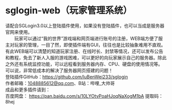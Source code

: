 # sglogin-web（玩家管理系统）
请配合SGLogin3.0以上登陆插件使用，如果没有登陆插件，也可以当成是服务器官网来使用。  
　　玩家可以通过“我的世界”游戏端和网页端进行账号的注册，WEB端方便了服主对玩家的管理，一目了然，即使插件端有GUI，往往也是比较抽象难用不直观。有此WEB端可以清楚的知道玩家注册、在线时长、封禁等情况，还可以发布公告和教程，免去了新人入服的游戏困难，可以更好的向玩家展示自己的服务器。除此之外还有系统监控功能，可以远程看到服务器内存、CPU、硬盘的使用情况等。可以说，非常低成本的解决了服务器网页搭建的问题！  
登陆插件GitHub：https://github.com/luBenWei233/sglogin  
作者邮箱：1048885612@qq.com、B站：哔哩_大帅哥  
成品和更多插件请到：  
百度网盘： https://pan.baidu.com/s/10LYOtvPoaHJoqNaXogM1bA 提取码： 8hej  
